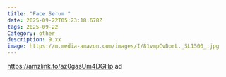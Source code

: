 ```yaml
---
title: "Face Serum "
date: 2025-09-22T05:23:18.678Z
tags: 2025-09-22
Category: other
description: 9.xx
image: https://m.media-amazon.com/images/I/81vmpCvDprL._SL1500_.jpg
---
```

https://amzlink.to/az0gasUm4DGHp ad